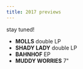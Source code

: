```yaml
---
title: 2017 previews
---
```


stay tuned!

- **MOLLS** double LP  
- **SHADY LADY** double LP  
- **BAHNHOF** EP
- **MUDDY WORRIES** 7"
